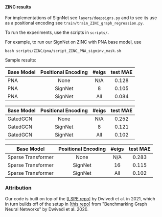 #### ZINC results

For implementations of SignNet see `layers/deepsigns.py` and to see its use as a positional encoding see `train/train_ZINC_graph_regression.py`.

To run the experiments, use the scripts in `scripts/`.

For example, to run our SignNet on ZINC with PNA base model, use 
```
bash scripts/ZINC/pna/script_ZINC_PNA_signinv_mask.sh
```

Sample results:

| Base Model | Positional Encoding | #eigs | test MAE |
|----------|:---:|:---:|:---:|
| PNA | None | N/A | 0.128 | 
| PNA| SignNet | 8 | 0.105 | 
| PNA | SignNet | All | 0.084 | 

| Base Model | Positional Encoding | #eigs | test MAE |
|----------|:---:|:---:|:---:|
| GatedGCN | None | N/A | 0.252 | 
| GatedGCN | SignNet | 8 | 0.121 | 
| GatedGCN | SignNet | All | 0.102 | 

| Base Model | Positional Encoding | #eigs | test MAE |
|----------|:---:|:---:|:---:|
| Sparse Transformer | None | N/A | 0.283 | 
| Sparse Transformer | SignNet | 16 | 0.115 | 
| Sparse Transformer | SignNet | All | 0.102 | 



### Attribution
Our code is built on top of the [[LSPE repo](https://github.com/vijaydwivedi75/gnn-lspe)] by Dwivedi et al. in 2021, which in turn builds off of the setup in [[this repo](https://github.com/graphdeeplearning/benchmarking-gnns)] from "Benchmarking Graph Neural Networks" by Dwivedi et al. 2020.
